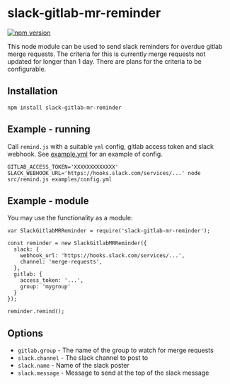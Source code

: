 # slack-gitlab-mr-reminder
[![npm version](https://badge.fury.io/js/slack-gitlab-mr-reminder.svg)](https://badge.fury.io/js/slack-gitlab-mr-reminder)

This node module can be used to send slack reminders for overdue gitlab merge requests. The criteria for this is currently merge requests not updated for longer than 1 day. There are plans for the criteria to be configurable.

## Installation
`
npm install slack-gitlab-mr-reminder
`

## Example - running
Call `remind.js` with a suitable `yml` config, gitlab access token and slack webhook. See [example.yml](blob/master/examples/config.yml) for an example of config.

`
GITLAB_ACCESS_TOKEN='XXXXXXXXXXXXX' SLACK_WEBHOOK_URL='https://hooks.slack.com/services/...' node src/remind.js examples/config.yml 
`

## Example - module
You may use the functionality as a module:

```
var SlackGitlabMRReminder = require('slack-gitlab-mr-reminder');

const reminder = new SlackGitlabMRReminder({
  slack: {
    webhook_url: 'https://hooks.slack.com/services/...',
    channel: 'merge-requests',
  },
  gitlab: {
    access_token: '...',
    group: 'mygroup'
  }
});

reminder.remind();
```

## Options

- `gitlab.group` - The name of the group to watch for merge requests
- `slack.channel` - The slack channel to post to
- `slack.name` - Name of the slack poster
- `slack.message` - Message to send at the top of the slack message
